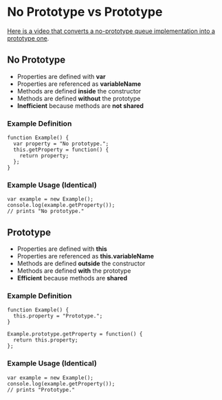 # No Prototype vs Prototype

[Here is a video that converts a no-prototype queue implementation into a prototype one](videos/cmps-260-no-prototype-vs-prototype.mp4).

## No Prototype

- Properties are defined with **var**
- Properties are referenced as **variableName**
- Methods are defined **inside** the constructor
- Methods are defined **without** the prototype
- **Inefficient** because methods are **not shared**

### Example Definition

```
function Example() {
  var property = "No prototype.";
  this.getProperty = function() {
    return property;
  };
}
```

### Example Usage (Identical)

```
var example = new Example();
console.log(example.getProperty());
// prints "No prototype."
```

## Prototype

- Properties are defined with **this**
- Properties are referenced as **this.variableName**
- Methods are defined **outside** the constructor
- Methods are defined **with** the prototype
- **Efficient** because methods are **shared**

### Example Definition

```
function Example() {
  this.property = "Prototype.";
}

Example.prototype.getProperty = function() {
  return this.property;
};
```

### Example Usage (Identical)

```
var example = new Example();
console.log(example.getProperty());
// prints "Prototype."
```
